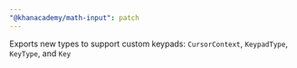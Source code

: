 ```yaml
---
"@khanacademy/math-input": patch
---
```


Exports new types to support custom keypads: `CursorContext`, `KeypadType`, `KeyType`, and `Key`
